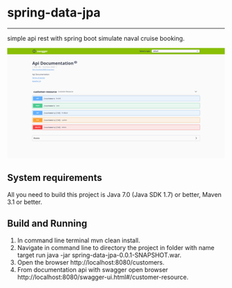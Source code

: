# spring-data-jpa
-------------------

simple api rest with spring boot simulate naval cruise booking.


<img src="/img/customer-resource.png" alt="My cool logo"/>



System requirements
-------------------

All you need to build this project is Java 7.0 (Java SDK 1.7) or better, Maven 3.1 or better.

Build and Running
-------------------------

1. In command line terminal mvn clean install.
2. Navigate in command line to directory the project in folder with name target run java -jar spring-data-jpa-0.0.1-SNAPSHOT.war.
3. Open the browser http://localhost:8080/customers.
4. From documentation api with swagger open browser http://localhost:8080/swagger-ui.html#/customer-resource.
